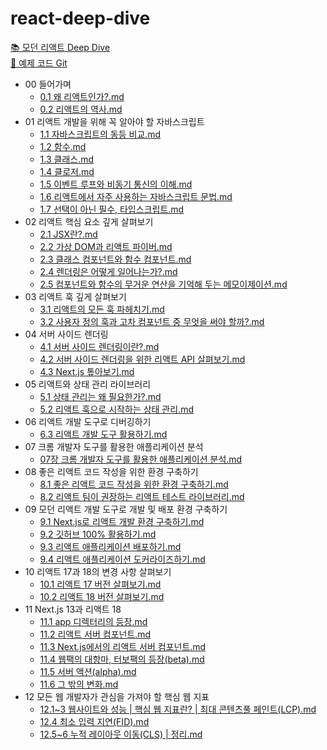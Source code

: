 # react-deep-dive
[📚 모던 리액트 Deep Dive](https://wikibook.co.kr/react-deep-dive/)  
[🔗 예제 코드 Git](https://github.com/wikibook/react-deep-dive-example)


<!-- FOLDER_STRUCTURE_START -->
- 00 들어가며
    - [0.1 왜 리액트인가?.md](https://github.com/Jungle-JavaScript-Study/react-deep-dive/blob/main/00%20%EB%93%A4%EC%96%B4%EA%B0%80%EB%A9%B0/0.1%20%EC%99%9C%20%EB%A6%AC%EC%95%A1%ED%8A%B8%EC%9D%B8%EA%B0%80%3F.md)
    - [0.2 리액트의 역사.md](https://github.com/Jungle-JavaScript-Study/react-deep-dive/blob/main/00%20%EB%93%A4%EC%96%B4%EA%B0%80%EB%A9%B0/0.2%20%EB%A6%AC%EC%95%A1%ED%8A%B8%EC%9D%98%20%EC%97%AD%EC%82%AC.md)
- 01 리액트 개발을 위해 꼭 알아야 할 자바스크립트
    - [1.1 자바스크립트의 동등 비교.md](https://github.com/Jungle-JavaScript-Study/react-deep-dive/blob/main/01%20%EB%A6%AC%EC%95%A1%ED%8A%B8%20%EA%B0%9C%EB%B0%9C%EC%9D%84%20%EC%9C%84%ED%95%B4%20%EA%BC%AD%20%EC%95%8C%EC%95%84%EC%95%BC%20%ED%95%A0%20%EC%9E%90%EB%B0%94%EC%8A%A4%ED%81%AC%EB%A6%BD%ED%8A%B8/1.1%20%EC%9E%90%EB%B0%94%EC%8A%A4%ED%81%AC%EB%A6%BD%ED%8A%B8%EC%9D%98%20%EB%8F%99%EB%93%B1%20%EB%B9%84%EA%B5%90.md)
    - [1.2 함수.md](https://github.com/Jungle-JavaScript-Study/react-deep-dive/blob/main/01%20%EB%A6%AC%EC%95%A1%ED%8A%B8%20%EA%B0%9C%EB%B0%9C%EC%9D%84%20%EC%9C%84%ED%95%B4%20%EA%BC%AD%20%EC%95%8C%EC%95%84%EC%95%BC%20%ED%95%A0%20%EC%9E%90%EB%B0%94%EC%8A%A4%ED%81%AC%EB%A6%BD%ED%8A%B8/1.2%20%ED%95%A8%EC%88%98.md)
    - [1.3 클래스.md](https://github.com/Jungle-JavaScript-Study/react-deep-dive/blob/main/01%20%EB%A6%AC%EC%95%A1%ED%8A%B8%20%EA%B0%9C%EB%B0%9C%EC%9D%84%20%EC%9C%84%ED%95%B4%20%EA%BC%AD%20%EC%95%8C%EC%95%84%EC%95%BC%20%ED%95%A0%20%EC%9E%90%EB%B0%94%EC%8A%A4%ED%81%AC%EB%A6%BD%ED%8A%B8/1.3%20%ED%81%B4%EB%9E%98%EC%8A%A4.md)
    - [1.4 클로저.md](https://github.com/Jungle-JavaScript-Study/react-deep-dive/blob/main/01%20%EB%A6%AC%EC%95%A1%ED%8A%B8%20%EA%B0%9C%EB%B0%9C%EC%9D%84%20%EC%9C%84%ED%95%B4%20%EA%BC%AD%20%EC%95%8C%EC%95%84%EC%95%BC%20%ED%95%A0%20%EC%9E%90%EB%B0%94%EC%8A%A4%ED%81%AC%EB%A6%BD%ED%8A%B8/1.4%20%ED%81%B4%EB%A1%9C%EC%A0%80.md)
    - [1.5 이벤트 루프와 비동기 통신의 이해.md](https://github.com/Jungle-JavaScript-Study/react-deep-dive/blob/main/01%20%EB%A6%AC%EC%95%A1%ED%8A%B8%20%EA%B0%9C%EB%B0%9C%EC%9D%84%20%EC%9C%84%ED%95%B4%20%EA%BC%AD%20%EC%95%8C%EC%95%84%EC%95%BC%20%ED%95%A0%20%EC%9E%90%EB%B0%94%EC%8A%A4%ED%81%AC%EB%A6%BD%ED%8A%B8/1.5%20%EC%9D%B4%EB%B2%A4%ED%8A%B8%20%EB%A3%A8%ED%94%84%EC%99%80%20%EB%B9%84%EB%8F%99%EA%B8%B0%20%ED%86%B5%EC%8B%A0%EC%9D%98%20%EC%9D%B4%ED%95%B4.md)
    - [1.6 리액트에서 자주 사용하는 자바스크립트 문법.md](https://github.com/Jungle-JavaScript-Study/react-deep-dive/blob/main/01%20%EB%A6%AC%EC%95%A1%ED%8A%B8%20%EA%B0%9C%EB%B0%9C%EC%9D%84%20%EC%9C%84%ED%95%B4%20%EA%BC%AD%20%EC%95%8C%EC%95%84%EC%95%BC%20%ED%95%A0%20%EC%9E%90%EB%B0%94%EC%8A%A4%ED%81%AC%EB%A6%BD%ED%8A%B8/1.6%20%EB%A6%AC%EC%95%A1%ED%8A%B8%EC%97%90%EC%84%9C%20%EC%9E%90%EC%A3%BC%20%EC%82%AC%EC%9A%A9%ED%95%98%EB%8A%94%20%EC%9E%90%EB%B0%94%EC%8A%A4%ED%81%AC%EB%A6%BD%ED%8A%B8%20%EB%AC%B8%EB%B2%95.md)
    - [1.7 선택이 아닌 필수, 타입스크립트.md](https://github.com/Jungle-JavaScript-Study/react-deep-dive/blob/main/01%20%EB%A6%AC%EC%95%A1%ED%8A%B8%20%EA%B0%9C%EB%B0%9C%EC%9D%84%20%EC%9C%84%ED%95%B4%20%EA%BC%AD%20%EC%95%8C%EC%95%84%EC%95%BC%20%ED%95%A0%20%EC%9E%90%EB%B0%94%EC%8A%A4%ED%81%AC%EB%A6%BD%ED%8A%B8/1.7%20%EC%84%A0%ED%83%9D%EC%9D%B4%20%EC%95%84%EB%8B%8C%20%ED%95%84%EC%88%98%2C%20%ED%83%80%EC%9E%85%EC%8A%A4%ED%81%AC%EB%A6%BD%ED%8A%B8.md)
- 02 리액트 핵심 요소 깊게 살펴보기
    - [2.1 JSX란?.md](https://github.com/Jungle-JavaScript-Study/react-deep-dive/blob/main/02%20%EB%A6%AC%EC%95%A1%ED%8A%B8%20%ED%95%B5%EC%8B%AC%20%EC%9A%94%EC%86%8C%20%EA%B9%8A%EA%B2%8C%20%EC%82%B4%ED%8E%B4%EB%B3%B4%EA%B8%B0/2.1%20JSX%EB%9E%80%3F.md)
    - [2.2 가상 DOM과 리액트 파이버.md](https://github.com/Jungle-JavaScript-Study/react-deep-dive/blob/main/02%20%EB%A6%AC%EC%95%A1%ED%8A%B8%20%ED%95%B5%EC%8B%AC%20%EC%9A%94%EC%86%8C%20%EA%B9%8A%EA%B2%8C%20%EC%82%B4%ED%8E%B4%EB%B3%B4%EA%B8%B0/2.2%20%EA%B0%80%EC%83%81%20DOM%EA%B3%BC%20%EB%A6%AC%EC%95%A1%ED%8A%B8%20%ED%8C%8C%EC%9D%B4%EB%B2%84.md)
    - [2.3 클래스 컴포넌트와 함수 컴포넌트.md](https://github.com/Jungle-JavaScript-Study/react-deep-dive/blob/main/02%20%EB%A6%AC%EC%95%A1%ED%8A%B8%20%ED%95%B5%EC%8B%AC%20%EC%9A%94%EC%86%8C%20%EA%B9%8A%EA%B2%8C%20%EC%82%B4%ED%8E%B4%EB%B3%B4%EA%B8%B0/2.3%20%ED%81%B4%EB%9E%98%EC%8A%A4%20%EC%BB%B4%ED%8F%AC%EB%84%8C%ED%8A%B8%EC%99%80%20%ED%95%A8%EC%88%98%20%EC%BB%B4%ED%8F%AC%EB%84%8C%ED%8A%B8.md)
    - [2.4 렌더링은 어떻게 일어나는가?.md](https://github.com/Jungle-JavaScript-Study/react-deep-dive/blob/main/02%20%EB%A6%AC%EC%95%A1%ED%8A%B8%20%ED%95%B5%EC%8B%AC%20%EC%9A%94%EC%86%8C%20%EA%B9%8A%EA%B2%8C%20%EC%82%B4%ED%8E%B4%EB%B3%B4%EA%B8%B0/2.4%20%EB%A0%8C%EB%8D%94%EB%A7%81%EC%9D%80%20%EC%96%B4%EB%96%BB%EA%B2%8C%20%EC%9D%BC%EC%96%B4%EB%82%98%EB%8A%94%EA%B0%80%3F.md)
    - [2.5 컴포넌트와 함수의 무거운 연산을 기억해 두는 메모이제이션.md](https://github.com/Jungle-JavaScript-Study/react-deep-dive/blob/main/02%20%EB%A6%AC%EC%95%A1%ED%8A%B8%20%ED%95%B5%EC%8B%AC%20%EC%9A%94%EC%86%8C%20%EA%B9%8A%EA%B2%8C%20%EC%82%B4%ED%8E%B4%EB%B3%B4%EA%B8%B0/2.5%20%EC%BB%B4%ED%8F%AC%EB%84%8C%ED%8A%B8%EC%99%80%20%ED%95%A8%EC%88%98%EC%9D%98%20%EB%AC%B4%EA%B1%B0%EC%9A%B4%20%EC%97%B0%EC%82%B0%EC%9D%84%20%EA%B8%B0%EC%96%B5%ED%95%B4%20%EB%91%90%EB%8A%94%20%EB%A9%94%EB%AA%A8%EC%9D%B4%EC%A0%9C%EC%9D%B4%EC%85%98.md)
- 03 리액트 훅 깊게 살펴보기
    - [3.1 리액트의 모든 훅 파헤치기.md](https://github.com/Jungle-JavaScript-Study/react-deep-dive/blob/main/03%20%EB%A6%AC%EC%95%A1%ED%8A%B8%20%ED%9B%85%20%EA%B9%8A%EA%B2%8C%20%EC%82%B4%ED%8E%B4%EB%B3%B4%EA%B8%B0/3.1%20%EB%A6%AC%EC%95%A1%ED%8A%B8%EC%9D%98%20%EB%AA%A8%EB%93%A0%20%ED%9B%85%20%ED%8C%8C%ED%97%A4%EC%B9%98%EA%B8%B0.md)
    - [3.2 사용자 정의 훅과 고차 컴포넌트 중 무엇을 써야 할까?.md](https://github.com/Jungle-JavaScript-Study/react-deep-dive/blob/main/03%20%EB%A6%AC%EC%95%A1%ED%8A%B8%20%ED%9B%85%20%EA%B9%8A%EA%B2%8C%20%EC%82%B4%ED%8E%B4%EB%B3%B4%EA%B8%B0/3.2%20%EC%82%AC%EC%9A%A9%EC%9E%90%20%EC%A0%95%EC%9D%98%20%ED%9B%85%EA%B3%BC%20%EA%B3%A0%EC%B0%A8%20%EC%BB%B4%ED%8F%AC%EB%84%8C%ED%8A%B8%20%EC%A4%91%20%EB%AC%B4%EC%97%87%EC%9D%84%20%EC%8D%A8%EC%95%BC%20%ED%95%A0%EA%B9%8C%3F.md)
- 04 서버 사이드 렌더링
    - [4.1 서버 사이드 렌더링이란?.md](https://github.com/Jungle-JavaScript-Study/react-deep-dive/blob/main/04%20%EC%84%9C%EB%B2%84%20%EC%82%AC%EC%9D%B4%EB%93%9C%20%EB%A0%8C%EB%8D%94%EB%A7%81/4.1%20%EC%84%9C%EB%B2%84%20%EC%82%AC%EC%9D%B4%EB%93%9C%20%EB%A0%8C%EB%8D%94%EB%A7%81%EC%9D%B4%EB%9E%80%3F.md)
    - [4.2 서버 사이드 렌더링을 위한 리액트 API 살펴보기.md](https://github.com/Jungle-JavaScript-Study/react-deep-dive/blob/main/04%20%EC%84%9C%EB%B2%84%20%EC%82%AC%EC%9D%B4%EB%93%9C%20%EB%A0%8C%EB%8D%94%EB%A7%81/4.2%20%EC%84%9C%EB%B2%84%20%EC%82%AC%EC%9D%B4%EB%93%9C%20%EB%A0%8C%EB%8D%94%EB%A7%81%EC%9D%84%20%EC%9C%84%ED%95%9C%20%EB%A6%AC%EC%95%A1%ED%8A%B8%20API%20%EC%82%B4%ED%8E%B4%EB%B3%B4%EA%B8%B0.md)
    - [4.3 Next.js 톺아보기.md](https://github.com/Jungle-JavaScript-Study/react-deep-dive/blob/main/04%20%EC%84%9C%EB%B2%84%20%EC%82%AC%EC%9D%B4%EB%93%9C%20%EB%A0%8C%EB%8D%94%EB%A7%81/4.3%20Next.js%20%ED%86%BA%EC%95%84%EB%B3%B4%EA%B8%B0.md)
- 05 리액트와 상태 관리 라이브러리
    - [5.1 상태 관리는 왜 필요한가?.md](https://github.com/Jungle-JavaScript-Study/react-deep-dive/blob/main/05%20%EB%A6%AC%EC%95%A1%ED%8A%B8%EC%99%80%20%EC%83%81%ED%83%9C%20%EA%B4%80%EB%A6%AC%20%EB%9D%BC%EC%9D%B4%EB%B8%8C%EB%9F%AC%EB%A6%AC/5.1%20%EC%83%81%ED%83%9C%20%EA%B4%80%EB%A6%AC%EB%8A%94%20%EC%99%9C%20%ED%95%84%EC%9A%94%ED%95%9C%EA%B0%80%3F.md)
    - [5.2 리액트 훅으로 시작하는 상태 관리.md](https://github.com/Jungle-JavaScript-Study/react-deep-dive/blob/main/05%20%EB%A6%AC%EC%95%A1%ED%8A%B8%EC%99%80%20%EC%83%81%ED%83%9C%20%EA%B4%80%EB%A6%AC%20%EB%9D%BC%EC%9D%B4%EB%B8%8C%EB%9F%AC%EB%A6%AC/5.2%20%EB%A6%AC%EC%95%A1%ED%8A%B8%20%ED%9B%85%EC%9C%BC%EB%A1%9C%20%EC%8B%9C%EC%9E%91%ED%95%98%EB%8A%94%20%EC%83%81%ED%83%9C%20%EA%B4%80%EB%A6%AC.md)
- 06 리액트 개발 도구로 디버깅하기
    - [6.3 리액트 개발 도구 활용하기.md](https://github.com/Jungle-JavaScript-Study/react-deep-dive/blob/main/06%20%EB%A6%AC%EC%95%A1%ED%8A%B8%20%EA%B0%9C%EB%B0%9C%20%EB%8F%84%EA%B5%AC%EB%A1%9C%20%EB%94%94%EB%B2%84%EA%B9%85%ED%95%98%EA%B8%B0/6.3%20%EB%A6%AC%EC%95%A1%ED%8A%B8%20%EA%B0%9C%EB%B0%9C%20%EB%8F%84%EA%B5%AC%20%ED%99%9C%EC%9A%A9%ED%95%98%EA%B8%B0.md)
- 07 크롬 개발자 도구를 활용한 애플리케이션 분석
    - [07장 크롬 개발자 도구를 활용한 애플리케이션 분석.md](https://github.com/Jungle-JavaScript-Study/react-deep-dive/blob/main/07%20%ED%81%AC%EB%A1%AC%20%EA%B0%9C%EB%B0%9C%EC%9E%90%20%EB%8F%84%EA%B5%AC%EB%A5%BC%20%ED%99%9C%EC%9A%A9%ED%95%9C%20%EC%95%A0%ED%94%8C%EB%A6%AC%EC%BC%80%EC%9D%B4%EC%85%98%20%EB%B6%84%EC%84%9D/07%EC%9E%A5%20%ED%81%AC%EB%A1%AC%20%EA%B0%9C%EB%B0%9C%EC%9E%90%20%EB%8F%84%EA%B5%AC%EB%A5%BC%20%ED%99%9C%EC%9A%A9%ED%95%9C%20%EC%95%A0%ED%94%8C%EB%A6%AC%EC%BC%80%EC%9D%B4%EC%85%98%20%EB%B6%84%EC%84%9D.md)
- 08 좋은 리액트 코드 작성을 위한 환경 구축하기
    - [8.1 좋은 리액트 코드 작성을 위한 환경 구축하기.md](https://github.com/Jungle-JavaScript-Study/react-deep-dive/blob/main/08%20%EC%A2%8B%EC%9D%80%20%EB%A6%AC%EC%95%A1%ED%8A%B8%20%EC%BD%94%EB%93%9C%20%EC%9E%91%EC%84%B1%EC%9D%84%20%EC%9C%84%ED%95%9C%20%ED%99%98%EA%B2%BD%20%EA%B5%AC%EC%B6%95%ED%95%98%EA%B8%B0/8.1%20%EC%A2%8B%EC%9D%80%20%EB%A6%AC%EC%95%A1%ED%8A%B8%20%EC%BD%94%EB%93%9C%20%EC%9E%91%EC%84%B1%EC%9D%84%20%EC%9C%84%ED%95%9C%20%ED%99%98%EA%B2%BD%20%EA%B5%AC%EC%B6%95%ED%95%98%EA%B8%B0.md)
    - [8.2 리액트 팀이 권장하는 리액트 테스트 라이브러리.md](https://github.com/Jungle-JavaScript-Study/react-deep-dive/blob/main/08%20%EC%A2%8B%EC%9D%80%20%EB%A6%AC%EC%95%A1%ED%8A%B8%20%EC%BD%94%EB%93%9C%20%EC%9E%91%EC%84%B1%EC%9D%84%20%EC%9C%84%ED%95%9C%20%ED%99%98%EA%B2%BD%20%EA%B5%AC%EC%B6%95%ED%95%98%EA%B8%B0/8.2%20%EB%A6%AC%EC%95%A1%ED%8A%B8%20%ED%8C%80%EC%9D%B4%20%EA%B6%8C%EC%9E%A5%ED%95%98%EB%8A%94%20%EB%A6%AC%EC%95%A1%ED%8A%B8%20%ED%85%8C%EC%8A%A4%ED%8A%B8%20%EB%9D%BC%EC%9D%B4%EB%B8%8C%EB%9F%AC%EB%A6%AC.md)
- 09 모던 리액트 개발 도구로 개발 및 배포 환경 구축하기
    - [9.1 Next.js로 리액트 개발 환경 구축하기.md](https://github.com/Jungle-JavaScript-Study/react-deep-dive/blob/main/09%20%EB%AA%A8%EB%8D%98%20%EB%A6%AC%EC%95%A1%ED%8A%B8%20%EA%B0%9C%EB%B0%9C%20%EB%8F%84%EA%B5%AC%EB%A1%9C%20%EA%B0%9C%EB%B0%9C%20%EB%B0%8F%20%EB%B0%B0%ED%8F%AC%20%ED%99%98%EA%B2%BD%20%EA%B5%AC%EC%B6%95%ED%95%98%EA%B8%B0/9.1%20Next.js%EB%A1%9C%20%EB%A6%AC%EC%95%A1%ED%8A%B8%20%EA%B0%9C%EB%B0%9C%20%ED%99%98%EA%B2%BD%20%EA%B5%AC%EC%B6%95%ED%95%98%EA%B8%B0.md)
    - [9.2 깃허브 100% 활용하기.md](https://github.com/Jungle-JavaScript-Study/react-deep-dive/blob/main/09%20%EB%AA%A8%EB%8D%98%20%EB%A6%AC%EC%95%A1%ED%8A%B8%20%EA%B0%9C%EB%B0%9C%20%EB%8F%84%EA%B5%AC%EB%A1%9C%20%EA%B0%9C%EB%B0%9C%20%EB%B0%8F%20%EB%B0%B0%ED%8F%AC%20%ED%99%98%EA%B2%BD%20%EA%B5%AC%EC%B6%95%ED%95%98%EA%B8%B0/9.2%20%EA%B9%83%ED%97%88%EB%B8%8C%20100%25%20%ED%99%9C%EC%9A%A9%ED%95%98%EA%B8%B0.md)
    - [9.3 리액트 애플리케이션 배포하기.md](https://github.com/Jungle-JavaScript-Study/react-deep-dive/blob/main/09%20%EB%AA%A8%EB%8D%98%20%EB%A6%AC%EC%95%A1%ED%8A%B8%20%EA%B0%9C%EB%B0%9C%20%EB%8F%84%EA%B5%AC%EB%A1%9C%20%EA%B0%9C%EB%B0%9C%20%EB%B0%8F%20%EB%B0%B0%ED%8F%AC%20%ED%99%98%EA%B2%BD%20%EA%B5%AC%EC%B6%95%ED%95%98%EA%B8%B0/9.3%20%EB%A6%AC%EC%95%A1%ED%8A%B8%20%EC%95%A0%ED%94%8C%EB%A6%AC%EC%BC%80%EC%9D%B4%EC%85%98%20%EB%B0%B0%ED%8F%AC%ED%95%98%EA%B8%B0.md)
    - [9.4 리액트 애플리케이션 도커라이즈하기.md](https://github.com/Jungle-JavaScript-Study/react-deep-dive/blob/main/09%20%EB%AA%A8%EB%8D%98%20%EB%A6%AC%EC%95%A1%ED%8A%B8%20%EA%B0%9C%EB%B0%9C%20%EB%8F%84%EA%B5%AC%EB%A1%9C%20%EA%B0%9C%EB%B0%9C%20%EB%B0%8F%20%EB%B0%B0%ED%8F%AC%20%ED%99%98%EA%B2%BD%20%EA%B5%AC%EC%B6%95%ED%95%98%EA%B8%B0/9.4%20%EB%A6%AC%EC%95%A1%ED%8A%B8%20%EC%95%A0%ED%94%8C%EB%A6%AC%EC%BC%80%EC%9D%B4%EC%85%98%20%EB%8F%84%EC%BB%A4%EB%9D%BC%EC%9D%B4%EC%A6%88%ED%95%98%EA%B8%B0.md)
- 10 리액트 17과 18의 변경 사항 살펴보기
    - [10.1 리액트 17 버전 살펴보기.md](https://github.com/Jungle-JavaScript-Study/react-deep-dive/blob/main/10%20%EB%A6%AC%EC%95%A1%ED%8A%B8%2017%EA%B3%BC%2018%EC%9D%98%20%EB%B3%80%EA%B2%BD%20%EC%82%AC%ED%95%AD%20%EC%82%B4%ED%8E%B4%EB%B3%B4%EA%B8%B0/10.1%20%EB%A6%AC%EC%95%A1%ED%8A%B8%2017%20%EB%B2%84%EC%A0%84%20%EC%82%B4%ED%8E%B4%EB%B3%B4%EA%B8%B0.md)
    - [10.2 리액트 18 버전 살펴보기.md](https://github.com/Jungle-JavaScript-Study/react-deep-dive/blob/main/10%20%EB%A6%AC%EC%95%A1%ED%8A%B8%2017%EA%B3%BC%2018%EC%9D%98%20%EB%B3%80%EA%B2%BD%20%EC%82%AC%ED%95%AD%20%EC%82%B4%ED%8E%B4%EB%B3%B4%EA%B8%B0/10.2%20%EB%A6%AC%EC%95%A1%ED%8A%B8%2018%20%EB%B2%84%EC%A0%84%20%EC%82%B4%ED%8E%B4%EB%B3%B4%EA%B8%B0.md)
- 11 Next.js 13과 리액트 18
    - [11.1 app 디렉터리의 등장.md](https://github.com/Jungle-JavaScript-Study/react-deep-dive/blob/main/11%20Next.js%2013%EA%B3%BC%20%EB%A6%AC%EC%95%A1%ED%8A%B8%2018/11.1%20app%20%EB%94%94%EB%A0%89%ED%84%B0%EB%A6%AC%EC%9D%98%20%EB%93%B1%EC%9E%A5.md)
    - [11.2 리액트 서버 컴포넌트.md](https://github.com/Jungle-JavaScript-Study/react-deep-dive/blob/main/11%20Next.js%2013%EA%B3%BC%20%EB%A6%AC%EC%95%A1%ED%8A%B8%2018/11.2%20%EB%A6%AC%EC%95%A1%ED%8A%B8%20%EC%84%9C%EB%B2%84%20%EC%BB%B4%ED%8F%AC%EB%84%8C%ED%8A%B8.md)
    - [11.3 Next.js에서의 리액트 서버 컴포넌트.md](https://github.com/Jungle-JavaScript-Study/react-deep-dive/blob/main/11%20Next.js%2013%EA%B3%BC%20%EB%A6%AC%EC%95%A1%ED%8A%B8%2018/11.3%20Next.js%EC%97%90%EC%84%9C%EC%9D%98%20%EB%A6%AC%EC%95%A1%ED%8A%B8%20%EC%84%9C%EB%B2%84%20%EC%BB%B4%ED%8F%AC%EB%84%8C%ED%8A%B8.md)
    - [11.4 웹팩의 대항마, 터보팩의 등장(beta).md](https://github.com/Jungle-JavaScript-Study/react-deep-dive/blob/main/11%20Next.js%2013%EA%B3%BC%20%EB%A6%AC%EC%95%A1%ED%8A%B8%2018/11.4%20%EC%9B%B9%ED%8C%A9%EC%9D%98%20%EB%8C%80%ED%95%AD%EB%A7%88%2C%20%ED%84%B0%EB%B3%B4%ED%8C%A9%EC%9D%98%20%EB%93%B1%EC%9E%A5%28beta%29.md)
    - [11.5 서버 액션(alpha).md](https://github.com/Jungle-JavaScript-Study/react-deep-dive/blob/main/11%20Next.js%2013%EA%B3%BC%20%EB%A6%AC%EC%95%A1%ED%8A%B8%2018/11.5%20%EC%84%9C%EB%B2%84%20%EC%95%A1%EC%85%98%28alpha%29.md)
    - [11.6 그 밖의 변화.md](https://github.com/Jungle-JavaScript-Study/react-deep-dive/blob/main/11%20Next.js%2013%EA%B3%BC%20%EB%A6%AC%EC%95%A1%ED%8A%B8%2018/11.6%20%EA%B7%B8%20%EB%B0%96%EC%9D%98%20%EB%B3%80%ED%99%94.md)
- 12 모든 웹 개발자가 관심을 가져야 할 핵심 웹 지표
    - [12.1~3 웹사이트와 성능 | 핵심 웹 지표란? | 최대 콘텐츠풀 페인트(LCP).md](https://github.com/Jungle-JavaScript-Study/react-deep-dive/blob/main/12%20%EB%AA%A8%EB%93%A0%20%EC%9B%B9%20%EA%B0%9C%EB%B0%9C%EC%9E%90%EA%B0%80%20%EA%B4%80%EC%8B%AC%EC%9D%84%20%EA%B0%80%EC%A0%B8%EC%95%BC%20%ED%95%A0%20%ED%95%B5%EC%8B%AC%20%EC%9B%B9%20%EC%A7%80%ED%91%9C/12.1~3%20%EC%9B%B9%EC%82%AC%EC%9D%B4%ED%8A%B8%EC%99%80%20%EC%84%B1%EB%8A%A5%20%7C%20%ED%95%B5%EC%8B%AC%20%EC%9B%B9%20%EC%A7%80%ED%91%9C%EB%9E%80%3F%20%7C%20%EC%B5%9C%EB%8C%80%20%EC%BD%98%ED%85%90%EC%B8%A0%ED%92%80%20%ED%8E%98%EC%9D%B8%ED%8A%B8%28LCP%29.md)
    - [12.4 최소 입력 지연(FID).md](https://github.com/Jungle-JavaScript-Study/react-deep-dive/blob/main/12%20%EB%AA%A8%EB%93%A0%20%EC%9B%B9%20%EA%B0%9C%EB%B0%9C%EC%9E%90%EA%B0%80%20%EA%B4%80%EC%8B%AC%EC%9D%84%20%EA%B0%80%EC%A0%B8%EC%95%BC%20%ED%95%A0%20%ED%95%B5%EC%8B%AC%20%EC%9B%B9%20%EC%A7%80%ED%91%9C/12.4%20%EC%B5%9C%EC%86%8C%20%EC%9E%85%EB%A0%A5%20%EC%A7%80%EC%97%B0%28FID%29.md)
    - [12.5~6 누적 레이아웃 이동(CLS) | 정리.md](https://github.com/Jungle-JavaScript-Study/react-deep-dive/blob/main/12%20%EB%AA%A8%EB%93%A0%20%EC%9B%B9%20%EA%B0%9C%EB%B0%9C%EC%9E%90%EA%B0%80%20%EA%B4%80%EC%8B%AC%EC%9D%84%20%EA%B0%80%EC%A0%B8%EC%95%BC%20%ED%95%A0%20%ED%95%B5%EC%8B%AC%20%EC%9B%B9%20%EC%A7%80%ED%91%9C/12.5~6%20%EB%88%84%EC%A0%81%20%EB%A0%88%EC%9D%B4%EC%95%84%EC%9B%83%20%EC%9D%B4%EB%8F%99%28CLS%29%20%7C%20%EC%A0%95%EB%A6%AC.md)

<!-- FOLDER_STRUCTURE_END -->